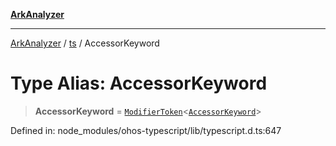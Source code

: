 [**ArkAnalyzer**](../../../../README.md)

***

[ArkAnalyzer](../../../../globals.md) / [ts](../README.md) / AccessorKeyword

# Type Alias: AccessorKeyword

> **AccessorKeyword** = [`ModifierToken`](../interfaces/ModifierToken.md)\<[`AccessorKeyword`](../enumerations/SyntaxKind.md#accessorkeyword)\>

Defined in: node\_modules/ohos-typescript/lib/typescript.d.ts:647
